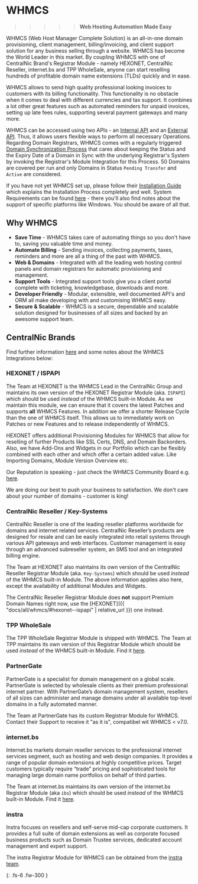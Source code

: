 # WHMCS

>>>>> **Web Hosting Automation Made Easy**

WHMCS (Web Host Manager Complete Solution) is an all-in-one domain provisioning, client management, billing/invoicing, and client support solution for any business selling through a website. WHMCS has become the World Leader in this market. By coupling WHMCS with one of CentralNic Brand's Registrar Module - namely HEXONET, CentralNic Reseller, internet.bs and TPP WholeSale, anyone can start reselling hundreds of profitable domain name extensions (TLDs) quickly and in ease.

WHMCS allows to send high quality professional looking invoices to customers with its billing functionality. This functionality is no obstacle when it comes to deal with different currencies and tax support. It combines a lot other great features such as automated reminders for unpaid invoices, setting up late fees rules, supporting several payment gateways and many more.

WHMCS can be accessed using two APIs - an [Internal API](//developers.whmcs.com/api/internal-api/) and an [External API](//developers.whmcs.com/api/getting-started/). Thus, it allows users flexible ways to perform all necessary Operations. Regarding Domain Registrars, WHMCS comes with a regularly triggered [Domain Synchronization Process](//docs.whmcs.com/Domain_Synchronisation) that cares about keeping the Status and the Expiry Date of a Domain in Sync with the underlying Registrar's System by invoking the Registrar's Module Integration for this Process. 50 Domains are covered per run and only Domains in Status `Pending Transfer` and `Active` are considered.

If you have not yet WHMCS set up, please follow their [Installation Guide](//docs.whmcs.com/Installing_WHMCS) which explains the Installation Process completely and well. System Requirements can be found [here](//docs.whmcs.com/System_Requirements) - there you'll also find notes about the support of specific platforms like Windows. You should be aware of all that.

## Why WHMCS

* **Save Time** - WHMCS takes care of automating things so you don't have to, saving you valuable time and money.
* **Automate Billing** - Sending invoices, collecting payments, taxes, reminders and more are all a thing of the past with WHMCS.
* **Web & Domains** - Integrated with all the leading web hosting control panels and domain registrars for automatic provisioning and management.
* **Support Tools** - Integrated support tools give you a client portal complete with ticketing, knowledgebase, downloads and more.
* **Developer Friendly** - Modular, extensible, well documented API's and ORM all make developing with and customising WHMCS easy.
* **Secure & Scalable** - WHMCS is a secure, dependable and scalable solution designed for businesses of all sizes and backed by an awesome support team.

## CentralNic Brands

Find further information [here](//www.centralnicgroup.com/reseller/) and some notes about the WHMCS Integrations below:

### HEXONET / ISPAPI

The Team at HEXONET is the WHMCS Lead in the CentralNic Group and maintains its own version of the HEXONET Registrar Module (aka. `ISPAPI`) which should be used _instead_ of the WHMCS built-in Module. As we maintain this module, we can ensure that it covers the latest Patches and supports **all** WHMCS Features. In addition we offer a shorter Release Cycle than the one of WHMCS itself. This allows us to immediately work on Patches or new Features and to release independently of WHMCS.

HEXONET offers additional Provisioning Modules for WHMCS that allow for reselling of further Products like SSL Certs, DNS, and Domain Backorders. Also, we have Add-Ons and Widgets in our Portfolio which can be flexibly combined with each other and which offer a certain added value. Like Importing Domains, Module Version Overview etc.

Our Reputation is speaking - just check the WHMCS Community Board e.g. [here](//whmcs.community/topic/301180-who-is-the-best-domain-registrar-for-resellers-today/).

We are doing our best to push your business to satisfaction. We don't care about your number of domains - customer is king!

### CentralNic Reseller / Key-Systems

CentralNic Reseller is one of the leading reseller platforms worldwide for domains and internet related services. CentralNic Reseller’s products are designed for resale and can be easily integrated into retail systems through various API gateways and web interfaces. Customer management is easy through an advanced subreseller system, an SMS tool and an integrated billing engine.

The Team at HEXONET also maintains its own version of the CentralNic Reseller Registrar Module (aka. `Key-Systems`) which should be used _instead_ of the WHMCS built-in Module. The above information applies also here, except the availability of additional Modules and Widgets.

The CentralNic Reseller Registrar Module does **not** support Premium Domain Names right now, use the [HEXONET]({{ "docs/all/whmcs/#hexonet--ispapi" | relative_url }}) one instead.

### TPP WholeSale

The TPP WholeSale Registrar Module is shipped with WHMCS. The Team at TPP maintains its own version of this Registrar Module which should be used _instead_ of the WHMCS built-in Module. Find it [here](//tppwholesale.com.au/download/tppwregistrar.zip).

### PartnerGate

PartnerGate is a specialist for domain management on a global scale. PartnerGate is selected by wholesale clients as their premium professional internet partner. With PartnerGate’s domain management system, resellers of all sizes can administer and manage domains under all available top-level domains in a fully automated manner.

The Team at PartnerGate has its custom Registrar Module for WHMCS. Contact their Support to receive it "as it is", compatibel wit WHMCS < v7.0.

### internet.bs

Internet.bs markets domain reseller services to the professional internet services segment, such as hosting and web design companies. It provides a range of popular domain extensions at highly competitive prices. Target customers typically require “trade” pricing and sophisticated tools for managing large domain name portfolios on behalf of third parties.

The Team at internet.bs maintains its own version of the internet.bs Registrar Module (aka `ibs`) which should be used _instead_ of the WHMCS built-in Module. Find it [here](//github.com/centralnicgroup-opensource/rtldev-middleware-whmcs-internetbs-registrar).

### instra

Instra focuses on resellers and self-serve mid-cap corporate customers. It provides a full suite of domain extensions as well as corporate focused business products such as Domain Trustee services, dedicated account management and expert support.

The instra Registrar Module for WHMCS can be obtained from the [instra team](//www.instra.com/).

{: .fs-6 .fw-300 }
